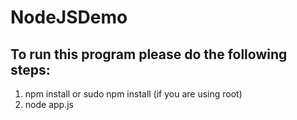 # NodeJSDemo
## To run this program please do the following steps:
1. npm install or sudo npm install (if you are using root)
2. node app.js
